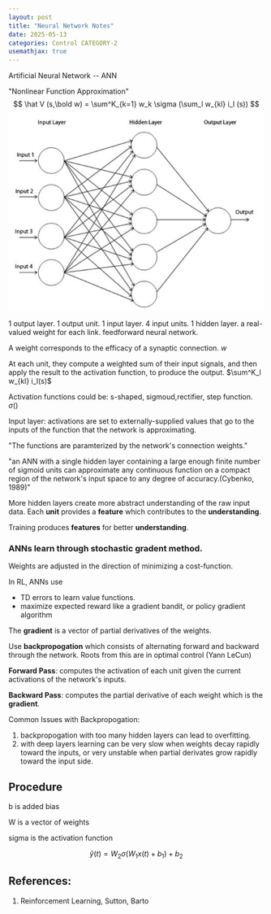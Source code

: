 ```yaml
---
layout: post
title: "Neural Network Notes"
date: 2025-05-13
categories: Control CATEGORY-2
usemathjax: true
---
```


Artificial Neural Network -- ANN

"Nonlinear Function Approximation"
$$
\hat V (s,\bold w) = \sum^K_{k=1} w_k \sigma (\sum_l w_{kl} i_l (s))
$$
![neuralnet](/_images/neural_net.png)

1 output layer. 1 output unit. 1 input layer. 4 input units. 1 hidden layer. a real-valued weight for each link. feedforward neural network.

A weight corresponds to the efficacy of a synaptic connection. $w$

At each unit, they compute a weighted sum of their input signals, and then apply the result to the activation function, to produce the output. $\sum^K_l w_{kl} i_l(s)$

Activation functions could be: s-shaped, sigmoud,rectifier, step function. $\sigma ()$

Input layer: activations are set to externally-supplied values that go to the inputs of the function that the network is approximating.

"The functions are paramterized by the network's connection weights."

"an ANN with a single hidden layer containing a large enough finite number of sigmoid units can approximate any continuous function on a compact region of the network's input space to any degree of accuracy.(Cybenko, 1989)"

More hidden layers create more abstract understanding of the raw input data. Each **unit** provides a **feature** which contributes to the **understanding**.

Training produces **features** for better **understanding**.

### ANNs learn through stochastic gradent method.

Weights are adjusted in the direction of minimizing a cost-function.

In RL, ANNs use 
- TD errors to learn value functions.
- maximize expected reward like a gradient bandit, or policy gradient algorithm

The **gradient** is a vector of partial derivatives of the weights.

Use **backpropogation** which consists of alternating forward and backward through the network. Roots from this are in optimal control (Yann LeCun)

**Forward Pass**: computes the activation of each unit given the current activations of the network's inputs.

**Backward Pass**: computes the partial derivative of each weight which is the **gradient**.

Common Issues with Backpropogation:
1. backpropogation with too many hidden layers can lead to overfitting.
2. with deep layers learning can be very slow when weights decay rapidly toward the inputs, or very unstable when partial derivates grow rapidly toward the input side.

## Procedure

b is added bias

W is a vector of weights

sigma is the activation function

$$
\hat y(t) = W_2 \sigma(W_1 x(t) + b_1) + b_2
$$

## References:
1. Reinforcement Learning, Sutton, Barto